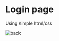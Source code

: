 # Login page

Using simple html/css




![back](https://github.com/Takemyeye/Login-Page/assets/151098313/b525c60e-de21-4c4b-bd4a-08fb8e326155)
